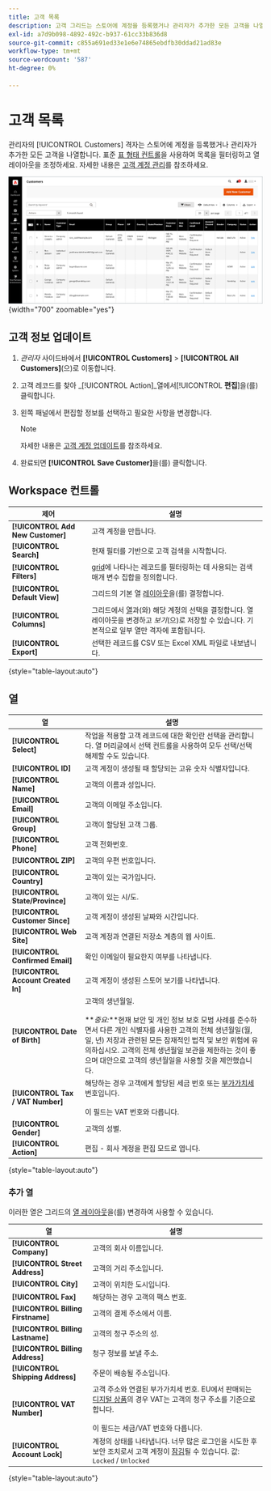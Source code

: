 ```yaml
---
title: 고객 목록
description: 고객 그리드는 스토어에 계정을 등록했거나 관리자가 추가한 모든 고객을 나열합니다.
exl-id: a7d9b098-4892-492c-b937-61cc33b836d8
source-git-commit: c855a691ed33e1e6e74865ebdfb30ddad21ad83e
workflow-type: tm+mt
source-wordcount: '587'
ht-degree: 0%

---
```


# 고객 목록

관리자의 [!UICONTROL Customers] 격자는 스토어에 계정을 등록했거나 관리자가 추가한 모든 고객을 나열합니다. 표준 [표 형태 컨트롤](../getting-started/admin-grid-controls.md)을 사용하여 목록을 필터링하고 열 레이아웃을 조정하세요. 자세한 내용은 [고객 계정 관리](../customers/manage-account.md)를 참조하세요.

![고객 목록](assets/customer-accounts-all-grid.png){width="700" zoomable="yes"}

## 고객 정보 업데이트

1. _관리자_ 사이드바에서 **[!UICONTROL Customers]** > **[!UICONTROL All Customers]**(으)로 이동합니다.

1. 고객 레코드를 찾아 _[!UICONTROL Action]_열에서&#x200B;[!UICONTROL **편집**]을(를) 클릭합니다.

1. 왼쪽 패널에서 편집할 정보를 선택하고 필요한 사항을 변경합니다.

   >[!NOTE]
   >
   >자세한 내용은 [고객 계정 업데이트](../customers/update-account.md)를 참조하세요.

1. 완료되면 **[!UICONTROL Save Customer]**&#x200B;을(를) 클릭합니다.

## Workspace 컨트롤

| 제어 | 설명 |
| --- | --- |
| **[!UICONTROL Add New Customer]** | 고객 계정을 만듭니다. |
| **[!UICONTROL Search]** | 현재 필터를 기반으로 고객 검색을 시작합니다. |
| **[!UICONTROL Filters]** | [grid](../getting-started/admin-grid-controls.md)에 나타나는 레코드를 필터링하는 데 사용되는 검색 매개 변수 집합을 정의합니다. |
| **[!UICONTROL Default View]** | 그리드의 기본 열 [레이아웃](../getting-started/admin-grid-controls.md)을(를) 결정합니다. |
| **[!UICONTROL Columns]** | 그리드에서 [열](../getting-started/admin-grid-controls.md)과(와) 해당 계정의 선택을 결정합니다. 열 레이아웃을 변경하고 _보기_(으)로 저장할 수 있습니다. 기본적으로 일부 열만 격자에 포함됩니다. |
| **[!UICONTROL Export]** | 선택한 레코드를 CSV 또는 Excel XML 파일로 내보냅니다. |

{style="table-layout:auto"}

## 열

| 열 | 설명 |
| --- | --- |
| **[!UICONTROL Select]** | 작업을 적용할 고객 레코드에 대한 확인란 선택을 관리합니다. 열 머리글에서 선택 컨트롤을 사용하여 모두 선택/선택 해제할 수도 있습니다. |
| **[!UICONTROL ID]** | 고객 계정이 생성될 때 할당되는 고유 숫자 식별자입니다. |
| **[!UICONTROL Name]** | 고객의 이름과 성입니다. |
| **[!UICONTROL Email]** | 고객의 이메일 주소입니다. |
| **[!UICONTROL Group]** | 고객이 할당된 고객 그룹. |
| **[!UICONTROL Phone]** | 고객 전화번호. |
| **[!UICONTROL ZIP]** | 고객의 우편 번호입니다. |
| **[!UICONTROL Country]** | 고객이 있는 국가입니다. |
| **[!UICONTROL State/Province]** | 고객이 있는 시/도. |
| **[!UICONTROL Customer Since]** | 고객 계정이 생성된 날짜와 시간입니다. |
| **[!UICONTROL Web Site]** | 고객 계정과 연결된 저장소 계층의 웹 사이트. |
| **[!UICONTROL Confirmed Email]** | 확인 이메일이 필요한지 여부를 나타냅니다. |
| **[!UICONTROL Account Created In]** | 고객 계정이 생성된 스토어 보기를 나타냅니다. |
| **[!UICONTROL Date of Birth]** | 고객의 생년월일. <br><br>**_중요:_**현재 보안 및 개인 정보 보호 모범 사례를 준수하면서 다른 개인 식별자를 사용한 고객의 전체 생년월일(월, 일, 년) 저장과 관련된 모든 잠재적인 법적 및 보안 위험에 유의하십시오. 고객의 전체 생년월일 보관을 제한하는 것이 좋으며 대안으로 고객의 생년월일을 사용할 것을 제안했습니다. |
| **[!UICONTROL Tax / VAT Number]** | 해당하는 경우 고객에게 할당된 세금 번호 또는 [부가가치세](../stores-purchase/vat.md) 번호입니다. <br/><br/>이 필드는 VAT 번호와 다릅니다. |
| **[!UICONTROL Gender]** | 고객의 성별. |
| **[!UICONTROL Action]** | 편집 - 회사 계정을 편집 모드로 엽니다. |

{style="table-layout:auto"}

### 추가 열

이러한 열은 그리드의 [열 레이아웃](../getting-started/admin-grid-controls.md)을(를) 변경하여 사용할 수 있습니다.

| 열 | 설명 |
| --- | --- |
| **[!UICONTROL Company]** | 고객의 회사 이름입니다. |
| **[!UICONTROL Street Address]** | 고객의 거리 주소입니다. |
| **[!UICONTROL City]** | 고객이 위치한 도시입니다. |
| **[!UICONTROL Fax]** | 해당하는 경우 고객의 팩스 번호. |
| **[!UICONTROL Billing Firstname]** | 고객의 결제 주소에서 이름. |
| **[!UICONTROL Billing Lastname]** | 고객의 청구 주소의 성. |
| **[!UICONTROL Billing Address]** | 청구 정보를 보낼 주소. |
| **[!UICONTROL Shipping Address]** | 주문이 배송될 주소입니다. |
| **[!UICONTROL VAT Number]** | 고객 주소와 연결된 부가가치세 번호. EU에서 판매되는 [디지털 상품](../stores-purchase/taxes.md)의 경우 VAT는 고객의 청구 주소를 기준으로 합니다. <br/><br/>이 필드는 세금/VAT 번호와 다릅니다. |
| **[!UICONTROL Account Lock]** | 계정의 상태를 나타냅니다. 너무 많은 로그인을 시도한 후 보안 조치로서 고객 계정이 [잠김](../customers/password-options.md)될 수 있습니다. 값: `Locked` / `Unlocked` |

{style="table-layout:auto"}
